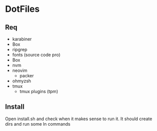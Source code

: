 # DotFiles

## Req
- karabiner
- Box
- ripgrep
- fonts (source code pro)
- Box
- nvm
- neovim
  - packer
- ohmyzsh
- tmux
  - tmux plugins (tpm)

## Install

Open install.sh and check when it makes sense to run it. It should create dirs
and run some ln commands
